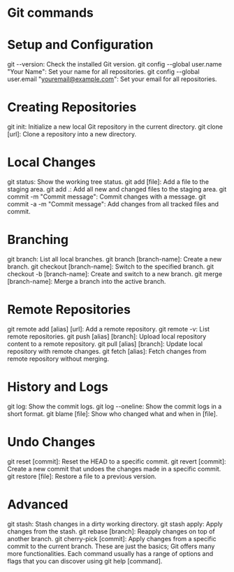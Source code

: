 # Git commands


# Setup and Configuration
git --version: Check the installed Git version.
git config --global user.name "Your Name": Set your name for all repositories.
git config --global user.email "youremail@example.com": Set your email for all repositories.
# Creating Repositories
git init: Initialize a new local Git repository in the current directory.
git clone [url]: Clone a repository into a new directory.
# Local Changes
git status: Show the working tree status.
git add [file]: Add a file to the staging area.
git add .: Add all new and changed files to the staging area.
git commit -m "Commit message": Commit changes with a message.
git commit -a -m "Commit message": Add changes from all tracked files and commit.
# Branching
git branch: List all local branches.
git branch [branch-name]: Create a new branch.
git checkout [branch-name]: Switch to the specified branch.
git checkout -b [branch-name]: Create and switch to a new branch.
git merge [branch-name]: Merge a branch into the active branch.
# Remote Repositories
git remote add [alias] [url]: Add a remote repository.
git remote -v: List remote repositories.
git push [alias] [branch]: Upload local repository content to a remote repository.
git pull [alias] [branch]: Update local repository with remote changes.
git fetch [alias]: Fetch changes from remote repository without merging.
# History and Logs
git log: Show the commit logs.
git log --oneline: Show the commit logs in a short format.
git blame [file]: Show who changed what and when in [file].
# Undo Changes
git reset [commit]: Reset the HEAD to a specific commit.
git revert [commit]: Create a new commit that undoes the changes made in a specific commit.
git restore [file]: Restore a file to a previous version.
# Advanced
git stash: Stash changes in a dirty working directory.
git stash apply: Apply changes from the stash.
git rebase [branch]: Reapply changes on top of another branch.
git cherry-pick [commit]: Apply changes from a specific commit to the current branch.
These are just the basics; Git offers many more functionalities. Each command usually has a range of options and flags that you can discover using git help [command].



